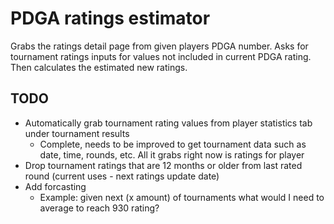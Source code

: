 # PDGA ratings estimator

Grabs the ratings detail page from given players PDGA number. Asks for tournament ratings inputs for values not included in current
PDGA rating. Then calculates the estimated new ratings.

## TODO

- Automatically grab tournament rating values from player statistics tab under tournament results
  - Complete, needs to be improved to get tournament data such as date, time, rounds, etc. All it grabs right now is ratings for player
- Drop tournament ratings that are 12 months or older from last rated round (current uses - next ratings update date)
- Add forcasting
  - Example: given next (x amount) of tournaments what would I need to average to reach 930 rating?
